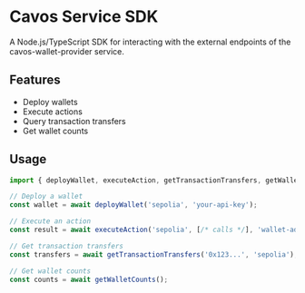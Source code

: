 # Cavos Service SDK

A Node.js/TypeScript SDK for interacting with the external endpoints of the cavos-wallet-provider service.

## Features
- Deploy wallets
- Execute actions
- Query transaction transfers
- Get wallet counts

## Usage

```js
import { deployWallet, executeAction, getTransactionTransfers, getWalletCounts } from 'cavos-service-sdk';

// Deploy a wallet
const wallet = await deployWallet('sepolia', 'your-api-key');

// Execute an action
const result = await executeAction('sepolia', [/* calls */], 'wallet-address', 'hashedPk', 'your-api-key');

// Get transaction transfers
const transfers = await getTransactionTransfers('0x123...', 'sepolia');

// Get wallet counts
const counts = await getWalletCounts();
```